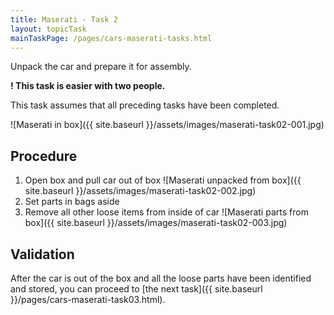 ```yaml
---
title: Maserati - Task 2
layout: topicTask
mainTaskPage: /pages/cars-maserati-tasks.html
---
```


Unpack the car and prepare it for assembly.

**! This task is easier with two people.**

This task assumes that all preceding tasks have been completed.

![Maserati in box]({{ site.baseurl }}/assets/images/maserati-task02-001.jpg)

## Procedure

1. Open box and pull car out of box
![Maserati unpacked from box]({{ site.baseurl }}/assets/images/maserati-task02-002.jpg)
2. Set parts in bags aside
3. Remove all other loose items from inside of car
![Maserati parts from box]({{ site.baseurl }}/assets/images/maserati-task02-003.jpg)

## Validation

After the car is out of the box and all the loose parts have been identified and stored, you can proceed to [the next task]({{ site.baseurl }}/pages/cars-maserati-task03.html).

